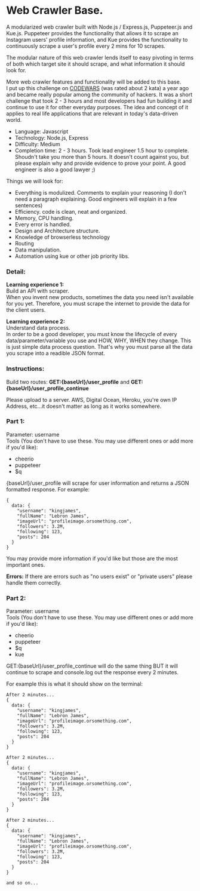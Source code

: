 # Web Crawler Base.

A modularized web crawler built with Node.js / Express.js, Puppeteer.js and Kue.js. Puppeteer provides the functionality that allows it to scrape an Instagram users' profile information,
and Kue provides the functionality to continuously scrape a user's profile every 2 mins for 10 scrapes.

The modular nature of this web crawler lends itself to easy pivoting in terms of both which target site it should scrape, and what information it should look for.

More web crawler features and functionality will be added to this base.  
I put up this challenge on [CODEWARS](http://codewars.com) (was rated about 2 kata) a year ago and became really popular among the community of hackers. It was a short challenge that took 2 - 3 hours and most developers had fun building it and continue to use it for other everyday purposes. The idea and concept of it applies to real life applications that are relevant in today's data-driven world.

- Language: Javascript
- Technology: Node.js, Express
- Difficulty: Medium
- Completion time: 2 - 3 hours. Took lead engineer 1.5 hour to complete. Shoudn't take you more than 5 hours. It doesn't count against you, but please explain why and provide evidence to prove your point. A good engineer is also a good lawyer ;)

Things we will look for:

- Everything is modulized. Comments to explain your reasoning (I don't need a paragraph explaining. Good engineers will explain in a few sentences)
- Efficiency. code is clean, neat and organized.
- Memory, CPU handling.
- Every error is handled.
- Design and Architecture structure.
- Knowledge of browserless technology
- Routing
- Data manipulation.
- Automation using kue or other job priority libs.

### Detail:

**Learning experience 1:**  
Build an API with scraper.  
When you invent new products, sometimes the data you need isn't available for you yet. Therefore, you must scrape the internet to provide the data for the client users.

**Learning experience 2:**  
Understand data process.  
In order to be a good developer, you must know the lifecycle of every data/parameter/variable you use and HOW, WHY, WHEN they change. This is just simple data process question. That's why you must parse all the data you scrape into a readible JSON format.

### Instructions:

Build two routes: **GET:{baseUrl}/user_profile** and **GET:{baseUrl}/user_profile_continue**

Please upload to a server. AWS, Digital Ocean, Heroku, you're own IP Address, etc...it doesn't matter as long as it works somewhere.

### Part 1:

Parameter: username  
Tools (You don't have to use these. You may use different ones or add more if you'd like):

- cheerio
- puppeteer
- $q

{baseUrl}/user_profile will scrape for user information and returns a JSON formatted response. For example:

```
{
  data: {
    "username": "kingjames",
    "fullName": "Lebron James",
    "imageUrl": "profileimage.orsomething.com",
    "followers": 3.2M,
    "following": 123,
    "posts": 204
  }
}
```

You may provide more information if you'd like but those are the most important ones.

**Errors:**
If there are errors such as "no users exist" or "private users" please handle them correctly.

### Part 2:

Parameter: username  
Tools (You don't have to use these. You may use different ones or add more if you'd like):

- cheerio
- puppeteer
- $q
- kue

GET:{baseUrl}/user_profile_continue will do the same thing BUT it will continue to scrape and console.log out the response every 2 minutes.

For example this is what it should show on the terminal:

```
After 2 minutes...
{
  data: {
    "username": "kingjames",
    "fullName": "Lebron James",
    "imageUrl": "profileimage.orsomething.com",
    "followers": 3.2M,
    "following": 123,
    "posts": 204
  }
}

After 2 minutes...
{
  data: {
    "username": "kingjames",
    "fullName": "Lebron James",
    "imageUrl": "profileimage.orsomething.com",
    "followers": 3.2M,
    "following": 123,
    "posts": 204
  }
}

After 2 minutes...
{
  data: {
    "username": "kingjames",
    "fullName": "Lebron James",
    "imageUrl": "profileimage.orsomething.com",
    "followers": 3.2M,
    "following": 123,
    "posts": 204
  }
}

and so on...
```

